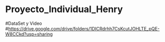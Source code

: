 # Proyecto_Individual_Henry

#DataSet y Video
#https://drive.google.com/drive/folders/1DICRdrhh7CsKcutJOHLTE_pQE-W8CCkd?usp=sharing
